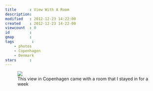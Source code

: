 ```yaml
---
title      : View With A Room
description: 
modified   : 2012-12-23 14:22:00
created    : 2012-12-23 14-22-00
viewcount  : 0
id         : 
gmap       : 
tags        :
    - photos
    - Copenhagen
    - Denmark
stars      : 
---
```


<figure>
    <img src="IMG_0539.JPG">
    <figcaption>This view in Copenhagen came with a room that I stayed in for a week</figcaption>
</figure>
